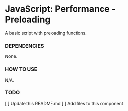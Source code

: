 # JavaScript: Performance - Preloading
A basic script with preloading functions.

### DEPENDENCIES
None.

### HOW TO USE
N/A.

### TODO
[ ] Update this README.md
[ ] Add files to this component